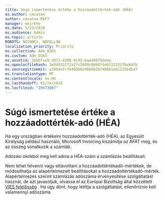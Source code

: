 ```yaml
---
title: Súgó ismertetése értéke a hozzáadottérték-adó (HÉA)
ms.author: cmcatee
author: cmcatee-MSFT
manager: mnirkhe
ms.date: 5/23/2018
ms.audience: Admin
ms.topic: article
ROBOTS: NOINDEX, NOFOLLOW
localization_priority: Priority
ms.collection: Adm_O365
ms.custom: Adm_O365
ms.assetid: 3bb6fce9-2072-4380-9c05-6aad40792eea
ms.openlocfilehash: 3e94932172a2fc2609c8d4074e6331231fbe84fb
ms.sourcegitcommit: e2864efcfb493b6e46b662b746661a61232bdba7
ms.translationtype: MT
ms.contentlocale: hu-HU
ms.lasthandoff: 01/24/2019
ms.locfileid: "29473087"
---
```

# <a name="help-understanding-value-added-tax-vat"></a>Súgó ismertetése értéke a hozzáadottérték-adó (HÉA)

Ha egy országban értékelni hozzáadottérték-adó (HÉA), az Egyesült Királyság például használó, Microsoft Invoicing kiszámítja az ÁFÁT meg, és az összeg vonatkozik a számlák.
  
Adózási okokból meg kell adnia a HÉA-szám a számlázás beállításait.
  
Nem lehet felvenni vagy eltávolítani a hozzáadottértékadó-mértékek, de módosíthatja az alapértelmezett beállításokat a hozzáadottértékadó-mérték. Alapértelmezés szerint számlázás adószáma érvényesítése szolgáltatást használ, de azt javasoljuk, olvassa el az Európai Bizottság által közzétett [VIES felelősség](https://go.microsoft.com/fwlink/?LinkID=841741) . Ha úgy dönt, hogy letiltja a szolgáltatást, ellenőriznie kell valamennyi adószáma. 
  

